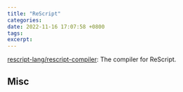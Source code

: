 ```yaml
---
title: "ReScript"
categories: 
date: 2022-11-16 17:07:58 +0800
tags: 
excerpt: 
---
```


[rescript-lang/rescript-compiler](https://github.com/rescript-lang/rescript-compiler): The compiler for ReScript.










## Misc



